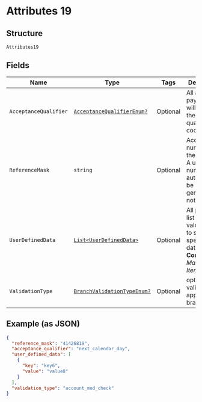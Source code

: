
# Attributes 19

## Structure

`Attributes19`

## Fields

| Name | Type | Tags | Description |
|  --- | --- | --- | --- |
| `AcceptanceQualifier` | [`AcceptanceQualifierEnum?`](../../doc/models/acceptance-qualifier-enum.md) | Optional | All accepted payments will receive the matching qualifier code |
| `ReferenceMask` | `string` | Optional | Account number of the account. A unique number will automatically be generated if not provided. |
| `UserDefinedData` | [`List<UserDefinedData>`](../../doc/models/user-defined-data.md) | Optional | All purpose list of key-value pairs to store specific data.<br>**Constraints**: *Maximum Items*: `5` |
| `ValidationType` | [`BranchValidationTypeEnum?`](../../doc/models/branch-validation-type-enum.md) | Optional | optional validation to apply to the branch |

## Example (as JSON)

```json
{
  "reference_mask": "41426819",
  "acceptance_qualifier": "next_calendar_day",
  "user_defined_data": [
    {
      "key": "key6",
      "value": "value8"
    }
  ],
  "validation_type": "account_mod_check"
}
```

